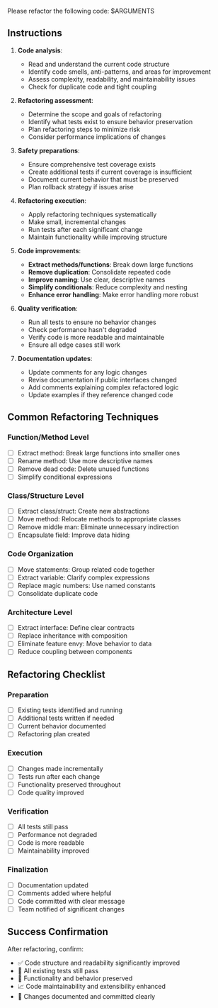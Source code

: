 Please refactor the following code: $ARGUMENTS

## Instructions

1. **Code analysis**:
   - Read and understand the current code structure
   - Identify code smells, anti-patterns, and areas for improvement
   - Assess complexity, readability, and maintainability issues
   - Check for duplicate code and tight coupling

2. **Refactoring assessment**:
   - Determine the scope and goals of refactoring
   - Identify what tests exist to ensure behavior preservation
   - Plan refactoring steps to minimize risk
   - Consider performance implications of changes

3. **Safety preparations**:
   - Ensure comprehensive test coverage exists
   - Create additional tests if current coverage is insufficient
   - Document current behavior that must be preserved
   - Plan rollback strategy if issues arise

4. **Refactoring execution**:
   - Apply refactoring techniques systematically
   - Make small, incremental changes
   - Run tests after each significant change
   - Maintain functionality while improving structure

5. **Code improvements**:
   - **Extract methods/functions**: Break down large functions
   - **Remove duplication**: Consolidate repeated code
   - **Improve naming**: Use clear, descriptive names
   - **Simplify conditionals**: Reduce complexity and nesting
   - **Enhance error handling**: Make error handling more robust

6. **Quality verification**:
   - Run all tests to ensure no behavior changes
   - Check performance hasn't degraded
   - Verify code is more readable and maintainable
   - Ensure all edge cases still work

7. **Documentation updates**:
   - Update comments for any logic changes
   - Revise documentation if public interfaces changed
   - Add comments explaining complex refactored logic
   - Update examples if they reference changed code

## Common Refactoring Techniques

### Function/Method Level
- [ ] Extract method: Break large functions into smaller ones
- [ ] Rename method: Use more descriptive names
- [ ] Remove dead code: Delete unused functions
- [ ] Simplify conditional expressions

### Class/Structure Level  
- [ ] Extract class/struct: Create new abstractions
- [ ] Move method: Relocate methods to appropriate classes
- [ ] Remove middle man: Eliminate unnecessary indirection
- [ ] Encapsulate field: Improve data hiding

### Code Organization
- [ ] Move statements: Group related code together
- [ ] Extract variable: Clarify complex expressions
- [ ] Replace magic numbers: Use named constants
- [ ] Consolidate duplicate code

### Architecture Level
- [ ] Extract interface: Define clear contracts
- [ ] Replace inheritance with composition
- [ ] Eliminate feature envy: Move behavior to data
- [ ] Reduce coupling between components

## Refactoring Checklist

### Preparation
- [ ] Existing tests identified and running
- [ ] Additional tests written if needed
- [ ] Current behavior documented
- [ ] Refactoring plan created

### Execution
- [ ] Changes made incrementally
- [ ] Tests run after each change
- [ ] Functionality preserved throughout
- [ ] Code quality improved

### Verification
- [ ] All tests still pass
- [ ] Performance not degraded
- [ ] Code is more readable
- [ ] Maintainability improved

### Finalization
- [ ] Documentation updated
- [ ] Comments added where helpful
- [ ] Code committed with clear message
- [ ] Team notified of significant changes

## Success Confirmation

After refactoring, confirm:
- ✅ Code structure and readability significantly improved
- 🧪 All existing tests still pass
- 🎯 Functionality and behavior preserved
- 📈 Code maintainability and extensibility enhanced
- 📝 Changes documented and committed clearly